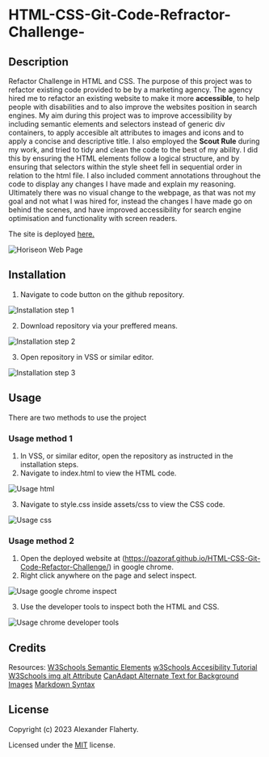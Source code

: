 # HTML-CSS-Git-Code-Refractor-Challenge-

## Description 
Refactor Challenge in HTML and CSS.
The purpose of this project was to refactor existing code provided to be by a marketing agency. The agency hired me to refactor an existing website to make it more **accessible**, to help people with disabilities and to also improve the websites position in search engines.
My aim during this project was to improve accessibility by including semantic elements and selectors instead of generic div containers, to apply accesible alt attributes to images and icons and to apply a concise and descriptive title. I also employed the **Scout Rule** during my work, and tried to tidy and clean the code to the best of my ability. I did this by ensuring the HTML elements follow a logical structure, and by ensuring that selectors within the style sheet fell in sequential order in relation to the html file. I also included comment annotations throughout the code to display any changes I have made and explain my reasoning.
Ultimately there was no visual change to the webpage, as that was not my goal and not what I was hired for, instead the changes I have made go on behind the scenes, and have improved accessibility for search engine optimisation and functionality with screen readers.

The site is deployed [here.](https://pazoraf.github.io/HTML-CSS-Git-Code-Refactor-Challenge/)


![Horiseon Web Page](assets/images/Horiseon-readme-screenshot.png)

## Installation

1. Navigate to code button on the github repository.

![Installation step 1](assets/images/installation-step1.png)

2. Download repository via your preffered means.

![Installation step 2](assets/images/installation-step2.png)

3. Open repository in VSS or similar editor.

![Installation step 3](assets/images/installation-step3.png)


## Usage 

There are two methods to use the project
### Usage method 1
1. In VSS, or similar editor, open the repository as instructed in the installation steps.
2. Navigate to index.html to view the HTML code.

![Usage html](assets/images/Usage1.png)

3. Navigate to style.css inside assets/css to view the CSS code.

![Usage css](assets/images/Usage2.png)

### Usage method 2
1. Open the deployed website at (https://pazoraf.github.io/HTML-CSS-Git-Code-Refactor-Challenge/) in google chrome.
2. Right click anywhere on the page and select inspect.

![Usage google chrome inspect ](assets/images/Usage3.png)

3. Use the developer tools to inspect both the HTML and CSS.

![Usage chrome developer tools](assets/images/Usage4.png)


## Credits

Resources: 
[W3Schools Semantic Elements](https://www.w3schools.com/html/html5_semantic_elements.asp)
[w3Schools Accesibility Tutorial](https://www.w3schools.com/accessibility/index.php)
[W3Schools img alt Attribute](https://www.w3schools.com/tags/att_img_alt.asp)
[CanAdapt Alternate Text for Background Images](https://www.davidmacd.com/blog/alternate-text-for-css-background-images.html)
[Markdown Syntax](https://www.markdownguide.org/basic-syntax/#links)

## License
Copyright (c) 2023 Alexander Flaherty.

Licensed under the [MIT](LICENSE.txt) license.
